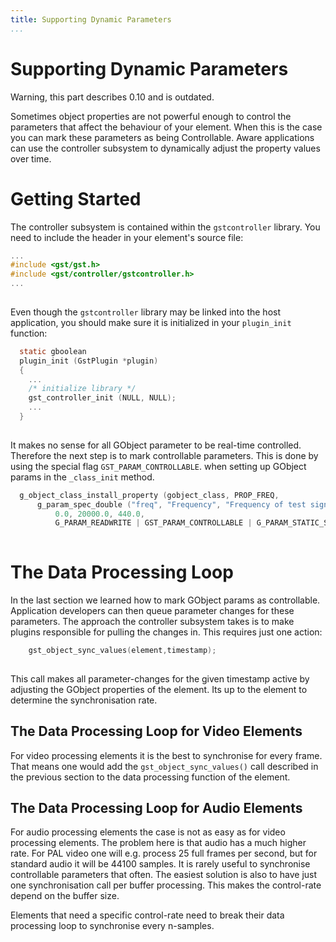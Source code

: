 ```yaml
---
title: Supporting Dynamic Parameters
...
```


# Supporting Dynamic Parameters

Warning, this part describes 0.10 and is outdated.

Sometimes object properties are not powerful enough to control the
parameters that affect the behaviour of your element. When this is the
case you can mark these parameters as being Controllable. Aware
applications can use the controller subsystem to dynamically adjust the
property values over time.

# Getting Started

The controller subsystem is contained within the `gstcontroller`
library. You need to include the header in your element's source file:

``` c
...
#include <gst/gst.h>
#include <gst/controller/gstcontroller.h>
...
  
```

Even though the `gstcontroller` library may be linked into the host
application, you should make sure it is initialized in your
`plugin_init` function:

``` c
  static gboolean
  plugin_init (GstPlugin *plugin)
  {
    ...
    /* initialize library */
    gst_controller_init (NULL, NULL);
    ...
  }
  
```

It makes no sense for all GObject parameter to be real-time controlled.
Therefore the next step is to mark controllable parameters. This is done
by using the special flag `GST_PARAM_CONTROLLABLE`. when setting up
GObject params in the `_class_init` method.

``` c
  g_object_class_install_property (gobject_class, PROP_FREQ,
      g_param_spec_double ("freq", "Frequency", "Frequency of test signal",
          0.0, 20000.0, 440.0,
          G_PARAM_READWRITE | GST_PARAM_CONTROLLABLE | G_PARAM_STATIC_STRINGS));
  
```

# The Data Processing Loop

In the last section we learned how to mark GObject params as
controllable. Application developers can then queue parameter changes
for these parameters. The approach the controller subsystem takes is to
make plugins responsible for pulling the changes in. This requires just
one action:

``` c
    gst_object_sync_values(element,timestamp);
  
```

This call makes all parameter-changes for the given timestamp active by
adjusting the GObject properties of the element. Its up to the element
to determine the synchronisation rate.

## The Data Processing Loop for Video Elements

For video processing elements it is the best to synchronise for every
frame. That means one would add the `gst_object_sync_values()` call
described in the previous section to the data processing function of the
element.

## The Data Processing Loop for Audio Elements

For audio processing elements the case is not as easy as for video
processing elements. The problem here is that audio has a much higher
rate. For PAL video one will e.g. process 25 full frames per second, but
for standard audio it will be 44100 samples. It is rarely useful to
synchronise controllable parameters that often. The easiest solution is
also to have just one synchronisation call per buffer processing. This
makes the control-rate depend on the buffer size.

Elements that need a specific control-rate need to break their data
processing loop to synchronise every n-samples.

